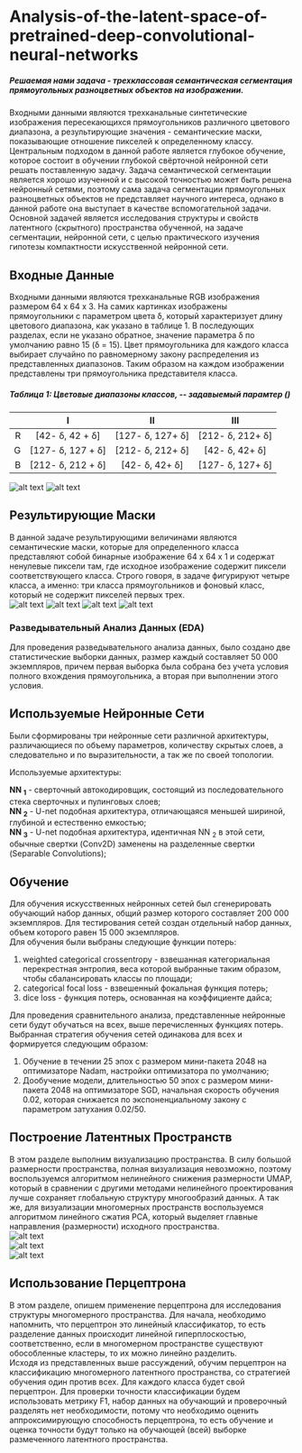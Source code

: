 # Analysis-of-the-latent-space-of-pretrained-deep-convolutional-neural-networks
##### Решаемая нами задача - трехклассовая семантическая сегментация прямоугольных разноцветных объектов на изображении.
Входными данными являются трехканальные синтетические изображения пересекающихся прямоугольников различного цветового диапазона, а результирующие значения - семантические маски, показывающие отношение пикселей к определенному классу. Центральным подходом в данной работе является глубокое обучение, которое состоит в обучении глубокой свёрточной нейронной сети решать поставленную задачу. 
Задача семантической сегментации является хорошо изученной и с высокой точностью может быть решена нейронный сетями, поэтому сама задача сегментации прямоугольных разноцветных объектов не представляет научного интереса, однако в данной работе она выступает в качестве вспомогательной задачи.
Основной задачей является исследования структуры и свойств латентного (скрытного) пространства обученной, на задаче сегментации, нейронной сети, с целью практического изучения гипотезы компактности искусственной нейронной сети.  

## Входные Данные
Входными данными являются трехканальные RGB изображения размером 64 х 64 х 3. На самих картинках изображены прямоугольники с параметром цвета &delta;, который характеризует длину цветового диапазона, как указано в таблице 1. В последующих разделах, если не указано обратное, значение параметра &delta; по умолчанию равно 15 (&delta; = 15). Цвет прямоугольника для каждого класса выбирает случайно по равномерному закону распределения из представленных диапазонов. Таким образом на каждом изображении представлены три прямоугольника представителя класса. 
##### Таблица 1: Цветовые диапазоны классов, -- задавыемый парамтер ()   
|               |       I       |          II        |  III        | 
|--------------:| :-----------: |:------------------:| :----------:|
|       R       | [42- &delta;, 42 + &delta;]  | [127- &delta;, 127+ &delta;]       | [212- &delta;, 212+ &delta;]|
|       G       | [127- &delta;, 127 + &delta;]  | [212- &delta;, 212+ &delta;]       | [42- &delta;, 42+ &delta;]|
|       B       | [212- &delta;, 212 + &delta;]  | [42- &delta;, 42+ &delta;]       | [127- &delta;, 127+ &delta;]|

![alt text](https://github.com/targamadze28/Analysis-of-the-latent-space-of-pretrained-deep-convolutional-neural-networks/blob/main/ImageExampleWithoutSelection.png?raw=true) ![alt text](https://github.com/targamadze28/Analysis-of-the-latent-space-of-pretrained-deep-convolutional-neural-networks/blob/main/ImageExampleWithSelection.png?raw=true)

## Результирующие Маски 
В данной задаче результирующими величинами являются семантические маски, которые для определенного класса представляют собой бинарные изображение 64 х 64 х 1 и содержат ненулевые пиксели там, где исходное изображение содержит пиксели соответствующего класса.  Строго говоря, в задаче фигурируют четыре класса, а именно: три класса прямоугольников и фоновый класс, который не содержит пикселей первых трех.  
![alt text](https://github.com/targamadze28/Analysis-of-the-latent-space-of-pretrained-deep-convolutional-neural-networks/blob/main/FullMask1.png?raw=true) ![alt text](https://github.com/targamadze28/Analysis-of-the-latent-space-of-pretrained-deep-convolutional-neural-networks/blob/main/FullMask2.png?raw=true) ![alt text](https://github.com/targamadze28/Analysis-of-the-latent-space-of-pretrained-deep-convolutional-neural-networks/blob/main/FullMask3.png?raw=true) ![alt text](https://github.com/targamadze28/Analysis-of-the-latent-space-of-pretrained-deep-convolutional-neural-networks/blob/main/FullMask4.png?raw=true)
### Разведывательный Анализ Данных (EDA)
Для проведения разведывательного анализа данных, было создано две статистические выборки данных, размер каждый составляет 50 000 экземпляров, причем первая выборка была собрана без учета условия полного вхождения прямоугольника, а вторая при выполнении этого условия.

## Используемые Нейронные Сети 
Были сформированы три нейронные сети различной архитектуры, различающиеся по объему параметров, количеству скрытых слоев, а следовательно и по выразительности, а так же по своей топологии.

Используемые архитектуры:

**NN <sub>1</sub>** - сверточный автокодировщик, состоящий из последовательного стека сверточных и пулинговых слоев;  
**NN <sub>2</sub>** - U-net подобная архитектура, отличающаяся меньшей шириной, глубиной и естественно емкостью;  
**NN <sub>3</sub>** - U-net подобная архитектура, идентичная NN <sub>2</sub> в этой сети, обычные свертки (Conv2D) заменены на разделенные свертки (Separable Convolutions);

## Обучение 
Для обучения искусственных нейронных сетей был сгенерировать обучающий набор данных, общий размер которого составляет 200 000 экземпляров. Для тестирования сетей создан отдельный набор данных, объем которого равен 15 000 экземпляров.  
Для обучения были выбраны следующие функции потерь:  

1.   weighted categorical crossentropy - взвешанная категориальная перекрестная энтропия, веса которой выбранные таким образом, чтобы сбалансировать классы по площади;
2. categorical focal loss - взвешенный фокальная функция потерь;  
3. dice loss - функция потерь, основанная на коэффициенте дайса;  

Для проведения сравнительного анализа, представленные нейронные сети будут обучаться на всех, выше перечисленных функциях потерь.   
Выбранная стратегия обучения сетей одинакова для всех и формируется следующим образом:
1. Обучение в течении 25 эпох с размером мини-пакета 2048 на оптимизаторе Nadam, настройки оптимизатора по умолчанию;  
2. Дообучение модели, длительностью 50 эпох с размером мини-пакета 2048 на оптимизаторе SGD, начальная скорость обучения 0.02, которая снижается по экспоненциальному закону с параметром затухания 0.02/50.  

## Построение Латентных Пространств 
В этом разделе выполним визуализацию пространства. В силу большой размерности пространства, полная визуализация невозможно, поэтому воспользуемся алгоритмом нелинейного снижения размерности UMAP, который в сравнении с другими методами нелинейного проектирования лучше сохраняет глобальную структуру многообразий данных. А так же, для визуализации многомерных пространств воспользуемся алгоритмом линейного сжатия PCA, который выделяет главные направления (размерности) исходного пространства.  
![alt text](https://github.com/targamadze28/Analysis-of-the-latent-space-of-pretrained-deep-convolutional-neural-networks/blob/main/latent_space_model_ezConvAutoEncoderForMnist_dice_losshdf5_FreeAllhdf5_umap2d.png?raw=true)  
![alt text](https://github.com/targamadze28/Analysis-of-the-latent-space-of-pretrained-deep-convolutional-neural-networks/blob/main/DUFreeAll.png?raw=true)  
![alt text](https://github.com/targamadze28/Analysis-of-the-latent-space-of-pretrained-deep-convolutional-neural-networks/blob/main/DUSFreeAll.png?raw=true)  

## Использование Перцептрона

В этом разделе, опишем применение перцептрона для исследования структуры многомерного пространства. Для начала, необходимо напомнить, что перцептрон это линейный классификатор, то есть разделение данных происходит линейной гиперплоскостью, соответственно, если в многомерном пространстве существуют обособленные кластеры, то их можно линейно разделить.  
Исходя из представленных выше рассуждений, обучим перцептрон на классификацию многомерного латентного пространства, со стратегией обучения один против всех. Для каждого класса будет свой перцептрон. Для проверки точности классификации будем использовать метрику F1, набор данных на обучающий и проверочный разделять нет необходимости, потому что необходимо оценить аппроксимирующую способность перцептрона, то есть обучение и оценка точности будут только на обучающей (всей) выборке размеченного латентного пространства.





